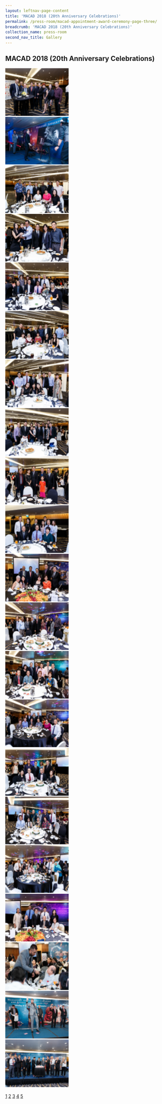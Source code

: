 ```yaml
---
layout: leftnav-page-content
title: 'MACAD 2018 (20th Anniversary Celebrations)'
permalink: /press-room/macad-appointment-award-ceremony-page-three/
breadcrumb: 'MACAD 2018 (20th Anniversary Celebrations)'
collection_name: press-room
second_nav_title: Gallery
---
```


MACAD 2018 (20th Anniversary Celebrations)
---

<style>
  .row .col img {
  width: 200px;
  height: 150px;
}
</style>

<div class="row">
  <div class="col is-4"><img src="/images/images1.png"></div>
  <div class="col is-4"><img src="/images/images2.png"></div>
  <div class="col is-4"><img src="/images/images3.png"></div>
</div>
<div class="row">
  <div class="col is-4"><img src="/images/images4.png"></div>
  <div class="col is-4"><img src="/images/images5.png"></div>
  <div class="col is-4"><img src="/images/images6.png"></div>
</div>
<div class="row">
  <div class="col is-4"><img src="/images/image7.png"></div>
  <div class="col is-4"><img src="/images/image8.png"></div>
  <div class="col is-4"><img src="/images/image9.png"></div>
</div>
<div class="row">
  <div class="col is-4"><img src="/images/image10.png"></div>
  <div class="col is-4"><img src="/images/image11.png"></div>
  <div class="col is-4"><img src="/images/image12.png"></div>
</div>
<div class="row">
  <div class="col is-4"><img src="/images/image13.png"></div>
  <div class="col is-4"><img src="/images/image14.png"></div>
  <div class="col is-4"><img src="/images/image15.png"></div>
</div>
<div class="row">
  <div class="col is-4"><img src="/images/image16.png"></div>
  <div class="col is-4"><img src="/images/image17.png"></div>
  <div class="col is-4"><img src="/images/image18.png"></div>
</div>
<div class="row">
  <div class="col is-4"><img src="/images/image19.png"></div>
  <div class="col is-4"><img src="/images/image20.png"></div>
  <div class="col is-4"><img src="/images/image21.png"></div>
</div><br>

  <div class="pagination">
    <a href="/press-room/macad-appointment-award-ceremony/">1</a>
    <a href="/press-room/macad-appointment-award-ceremony-page-two/">2</a>
    <a href="/press-room/macad-appointment-award-ceremony-page-three/">3</a>
    <a href="/press-room/macad-appointment-award-ceremony-page-four/">4</a>
    <a href="/press-room/macad-appointment-award-ceremony-page-five/">5</a>
  </div>
